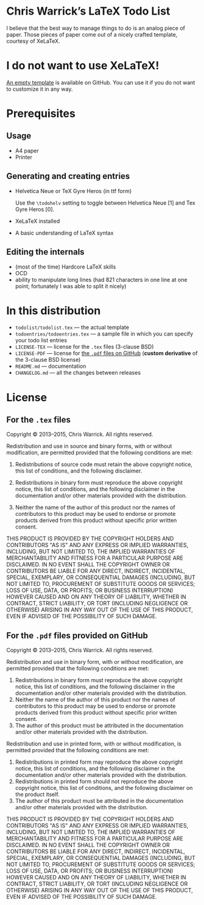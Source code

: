 Chris Warrick’s LaTeX Todo List
===============================

I believe that the best way to manage things to do is an analog piece of
paper.  Those pieces of paper come out of a nicely crafted template,
courtesy of XeLaTeX.

I do not want to use XeLaTeX!
=============================

[An empty template][ghrel] is available on GitHub.  You can use it if
you do not want to customize it in any way.

Prerequisites
=============

Usage
-----

* A4 paper
* Printer

Generating and creating entries
-------------------------------

* Helvetica Neue or TeX Gyre Heros (in ttf form)

  Use the `\todohelv` setting to toggle between Helvetica Neue [1] and Tex Gyre
  Heros [0].

* XeLaTeX installed
* A basic understanding of LaTeX syntax

Editing the internals
---------------------

* (most of the time) Hardcore LaTeX skills
* OCD
* ability to manipulate long lines (had 821 characters in one line at one
  point; fortunately I was able to split it nicely)

In this distribution
====================

* `todolist/todolist.tex` — the actual template
* `todoentries/todoentries.tex` — a sample file in which you can specify
  your todo list entries
* `LICENSE-TEX` — license for the `.tex` files (3-clause BSD)
* `LICENSE-PDF` — license for [the `.pdf` files on GitHub][ghrel]
  (**custom derivative** of the 3-clause BSD license)
* `README.md` — documentation
* `CHANGELOG.md` — all the changes between releases

[ghrel]: https://github.com/Kwpolska/todolist/releases

License
=======

For the `.tex` files
--------------------

Copyright © 2013–2015, Chris Warrick.
All rights reserved.

Redistribution and use in source and binary forms, with or without
modification, are permitted provided that the following conditions are
met:

1. Redistributions of source code must retain the above copyright
   notice, this list of conditions, and the following disclaimer.

2. Redistributions in binary form must reproduce the above copyright
   notice, this list of conditions, and the following disclaimer in the
   documentation and/or other materials provided with the distribution.

3. Neither the name of the author of this product nor the names of
   contributors to this product may be used to endorse or promote
   products derived from this product without specific prior written
   consent.

THIS PRODUCT IS PROVIDED BY THE COPYRIGHT HOLDERS AND CONTRIBUTORS
"AS IS" AND ANY EXPRESS OR IMPLIED WARRANTIES, INCLUDING, BUT NOT
LIMITED TO, THE IMPLIED WARRANTIES OF MERCHANTABILITY AND FITNESS FOR
A PARTICULAR PURPOSE ARE DISCLAIMED.  IN NO EVENT SHALL THE COPYRIGHT
OWNER OR CONTRIBUTORS BE LIABLE FOR ANY DIRECT, INDIRECT, INCIDENTAL,
SPECIAL, EXEMPLARY, OR CONSEQUENTIAL DAMAGES (INCLUDING, BUT NOT
LIMITED TO, PROCUREMENT OF SUBSTITUTE GOODS OR SERVICES; LOSS OF USE,
DATA, OR PROFITS; OR BUSINESS INTERRUPTION) HOWEVER CAUSED AND ON ANY
THEORY OF LIABILITY, WHETHER IN CONTRACT, STRICT LIABILITY, OR TORT
(INCLUDING NEGLIGENCE OR OTHERWISE) ARISING IN ANY WAY OUT OF THE USE
OF THIS PRODUCT, EVEN IF ADVISED OF THE POSSIBILITY OF SUCH DAMAGE.

For the `.pdf` files provided on GitHub
---------------------------------------

Copyright © 2013–2015, Chris Warrick.
All rights reserved.

Redistribution and use in binary form, with or without modification,
are permitted provided that the following conditions are met:

1. Redistributions in binary form must reproduce the above copyright
   notice, this list of conditions, and the following disclaimer in the
   documentation and/or other materials provided with the distribution.
2. Neither the name of the author of this product nor the names of
   contributors to this product may be used to endorse or promote
   products derived from this product without specific prior written
   consent.
3. The author of this product must be attributed in the documentation
   and/or other materials provided with the distribution.

Redistribution and use in printed form, with or without modification,
is permitted provided that the following conditions are met:

1. Redistributions in printed form may reproduce the above copyright
   notice, this list of conditions, and the following disclaimer in the
   documentation and/or other materials provided with the distribution.
2. Redistributions in printed form should not reproduce the above
   copyright notice, this list of conditions, and the following
   disclaimer on the product itself.
3. The author of this product must be attributed in the documentation
   and/or other materials provided with the distribution.

THIS PRODUCT IS PROVIDED BY THE COPYRIGHT HOLDERS AND CONTRIBUTORS
"AS IS" AND ANY EXPRESS OR IMPLIED WARRANTIES, INCLUDING, BUT NOT
LIMITED TO, THE IMPLIED WARRANTIES OF MERCHANTABILITY AND FITNESS FOR
A PARTICULAR PURPOSE ARE DISCLAIMED.  IN NO EVENT SHALL THE COPYRIGHT
OWNER OR CONTRIBUTORS BE LIABLE FOR ANY DIRECT, INDIRECT, INCIDENTAL,
SPECIAL, EXEMPLARY, OR CONSEQUENTIAL DAMAGES (INCLUDING, BUT NOT
LIMITED TO, PROCUREMENT OF SUBSTITUTE GOODS OR SERVICES; LOSS OF USE,
DATA, OR PROFITS; OR BUSINESS INTERRUPTION) HOWEVER CAUSED AND ON ANY
THEORY OF LIABILITY, WHETHER IN CONTRACT, STRICT LIABILITY, OR TORT
(INCLUDING NEGLIGENCE OR OTHERWISE) ARISING IN ANY WAY OUT OF THE USE
OF THIS PRODUCT, EVEN IF ADVISED OF THE POSSIBILITY OF SUCH DAMAGE.
